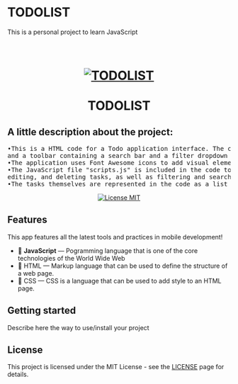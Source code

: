 # TODOLIST
This is a personal project to learn JavaScript

<h1 align="center">
<br>
  <a href="https://files.fm/u/hhkhahaw9#/view/LOFI%20CHILLHOP.png"><img alt="TODOLIST" src="https://files.fm/thumb_show.php?i=rmbma5a6t"></a>

<br>
<br>
TODOLIST
</h1>
<h2>
  A little description about the project:
</h2>
<pre>
•This is a HTML code for a Todo application interface. The code includes a form for adding tasks, a header, 
and a toolbar containing a search bar and a filter dropdown menu. 
•The application uses Font Awesome icons to add visual elements to the interface. 
•The JavaScript file "scripts.js" is included in the code to provide the functionality to the application, such as adding, 
editing, and deleting tasks, as well as filtering and searching for tasks. 
•The tasks themselves are represented in the code as a list of elements to be populated by the JavaScript code.
</pre>

<p align="center">
  <a href="https://opensource.org/licenses/MIT">
    <img src="https://img.shields.io/badge/License-MIT-blue.svg" alt="License MIT">
  </a>
</p>

## Features
[//]: # (Add the features of your project here:)
This app features all the latest tools and practices in mobile development!

- 🔰 **JavaScript** — Pogramming language that is one of the core technologies of the World Wide Web
- 🔶 HTML — Markup language that can be used to define the structure of a web page.
- 🔷 CSS — CSS is a language that can be used to add style to an HTML page.

## Getting started

Describe here the way to use/install your project


## License

This project is licensed under the MIT License - see the [LICENSE](https://opensource.org/licenses/MIT) page for details.
